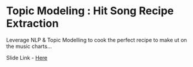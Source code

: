# Topic Modeling : Hit Song Recipe Extraction
Leverage NLP &amp; Topic Modelling to cook the perfect recipe to make ut on the music charts…


Slide Link - [Here](https://docs.google.com/presentation/d/1GMqjlAWCfDdc7y0y2mybQX5f6f1bDdr27xFjRIxIOlc/edit?usp=sharing)
